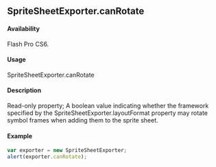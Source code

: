 ## SpriteSheetExporter.canRotate

#### Availability

Flash Pro CS6.

#### Usage

SpriteSheetExporter.canRotate

#### Description

Read-only property; A boolean value indicating whether the framework specified by the
SpriteSheetExporter.layoutFormat property may rotate symbol frames when adding them to the sprite sheet.

#### Example

```javascript
var exporter = new SpriteSheetExporter; 
alert(exporter.canRotate);

```
